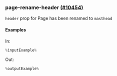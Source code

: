 ### page-rename-header [(#10454)](https://github.com/patternfly/patternfly-react/pull/10454)

`header` prop for Page has been renamed to `masthead`

#### Examples

In:

```jsx
%inputExample%
```

Out:

```jsx
%outputExample%
```
